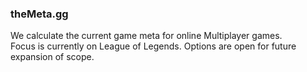 <h3>theMeta.gg</h3>

We calculate the current game meta for online Multiplayer games.<br/>
Focus is currently on League of Legends.  Options are open for future expansion of scope.<br/>
